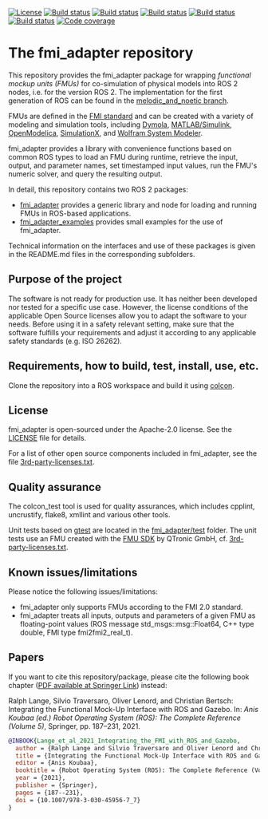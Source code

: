 [![License](https://img.shields.io/badge/License-Apache%202-blue.svg)](LICENSE)
[![Build status](http://build.ros2.org/job/Ddev__fmi_adapter__ubuntu_bionic_amd64/badge/icon?subject=Build%20farm%3A%20Dashing)](http://build.ros2.org/job/Ddev__fmi_adapter__ubuntu_bionic_amd64/)
[![Build status](http://build.ros2.org/job/Fdev__fmi_adapter__ubuntu_focal_amd64/badge/icon?subject=Build%20farm%3A%20Foxy)](http://build.ros2.org/job/Fdev__fmi_adapter__ubuntu_focal_amd64/)
[![Build status](http://build.ros2.org/job/Gdev__fmi_adapter__ubuntu_focal_amd64/badge/icon?subject=Build%20farm%3A%20Galactic)](http://build.ros2.org/job/Gdev__fmi_adapter__ubuntu_focal_amd64/)
[![Build status](http://build.ros2.org/job/Rdev__fmi_adapter__ubuntu_focal_amd64/badge/icon?subject=Build%20farm%3A%20Rolling)](http://build.ros2.org/job/Rdev__fmi_adapter__ubuntu_focal_amd64/)
[![Build status](https://github.com/boschresearch/fmi_adapter/workflows/Build%20action%3A%20Foxy%20%2B%20Rolling/badge.svg)](https://github.com/boschresearch/fmi_adapter/actions)
[![Code coverage](https://codecov.io/gh/boschresearch/fmi_adapter/branch/master/graph/badge.svg)](https://codecov.io/gh/boschresearch/fmi_adapter)

# The fmi_adapter repository

This repository provides the fmi_adapter package for wrapping *functional mockup units (FMUs)* for co-simulation of physical models into ROS 2 nodes, i.e. for the version ROS 2. The implementation for the first generation of ROS can be found in the [melodic_and_noetic branch](https://github.com/boschresearch/fmi_adapter/tree/melodic_and_noetic).


FMUs are defined in the [FMI standard](http://fmi-standard.org/) and can be created with a variety of modeling and simulation tools, including [Dymola](http://www.3ds.com/products-services/catia/products/dymola), [MATLAB/Simulink](https://www.mathworks.com/products/simulink.html), [OpenModelica](https://www.openmodelica.org/), [SimulationX](https://www.simulationx.de/), and [Wolfram System Modeler](http://www.wolfram.com/system-modeler/).

fmi_adapter provides a library with convenience functions based on common ROS types to load an FMU during runtime, retrieve the input, output, and parameter names, set timestamped input values, run the FMU's numeric solver, and query the resulting output.

In detail, this repository contains two ROS 2 packages:

*   [fmi_adapter](fmi_adapter/) provides a generic library and node for loading and running FMUs in ROS-based applications.
*   [fmi_adapter_examples](fmi_adapter_examples/) provides small examples for the use of fmi_adapter.

Technical information on the interfaces and use of these packages is given in the README.md files in the corresponding subfolders.


## Purpose of the project

The software is not ready for production use. It has neither been developed nor tested for a specific use case. However, the license conditions of the applicable Open Source licenses allow you to adapt the software to your needs. Before using it in a safety relevant setting, make sure that the software fulfills your requirements and adjust it according to any applicable safety standards (e.g. ISO 26262).


## Requirements, how to build, test, install, use, etc.

Clone the repository into a ROS workspace and build it using [colcon](https://colcon.readthedocs.io/).


## License

fmi_adapter is open-sourced under the Apache-2.0 license. See the [LICENSE](LICENSE) file for details.

For a list of other open source components included in fmi_adapter, see the file [3rd-party-licenses.txt](3rd-party-licenses.txt).


## Quality assurance

The colcon_test tool is used for quality assurances, which includes cpplint, uncrustify, flake8, xmllint and various other tools.

Unit tests based on [gtest](https://github.com/google/googletest) are located in the [fmi_adapter/test](fmi_adapter/test) folder. The unit tests use an FMU created with the [FMU SDK](https://www.qtronic.de/en/fmu-sdk/) by QTronic GmbH, cf. [3rd-party-licenses.txt](3rd-party-licenses.txt).


## Known issues/limitations

Please notice the following issues/limitations:

*   fmi_adapter only supports FMUs according to the FMI 2.0 standard.
*   fmi_adapter treats all inputs, outputs and parameters of a given FMU as floating-point values (ROS message std_msgs::msg::Float64, C++ type double, FMI type fmi2fmi2_real_t).


## Papers

If you want to cite this repository/package, please cite the following book chapter ([PDF available at Springer Link](https://doi.org/10.1007/978-3-030-45956-7_7)) instead:

Ralph Lange, Silvio Traversaro, Oliver Lenord, and Christian Bertsch: Integrating the Functional Mock-Up Interface with ROS and Gazebo. In: _Anis Koubaa (ed.) Robot Operating System (ROS): The Complete Reference (Volume 5)_, Springer, pp. 187–231, 2021.

```bibtex
@INBOOK{Lange_et_al_2021_Integrating_the_FMI_with_ROS_and_Gazebo,
  author = {Ralph Lange and Silvio Traversaro and Oliver Lenord and Christian Bertsch},
  title = {Integrating the Functional Mock-Up Interface with ROS and Gazebo},
  editor = {Anis Koubaa},
  booktitle = {Robot Operating System (ROS): The Complete Reference (Volume 5)},
  year = {2021},
  publisher = {Springer},
  pages = {187--231},
  doi = {10.1007/978-3-030-45956-7_7}
}
```
